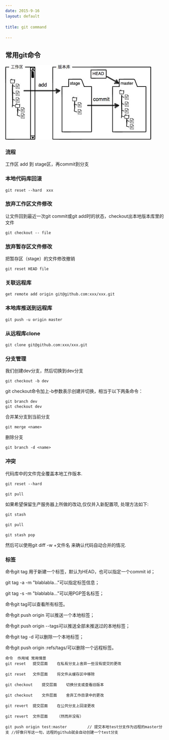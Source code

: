 ```yaml
---
date: 2015-9-16
layout: default

title: git command

---
```


## 常用git命令


![](https://github.com/garydai/garydai.github.com/raw/master/_posts/pic/git.jpeg)  

### 流程

工作区 add 到 stage区，再commit到分支

### 本地代码库回滚

	git reset --hard  xxx

### 放弃工作区文件修改 

让文件回到最近一次git commit或git add时的状态，checkout出本地版本库里的文件

	git checkout -- file

### 放弃暂存区文件修改

把暂存区（stage）的文件修改撤销

	git reset HEAD file

### 关联远程库

	get remote add origin git@github.com:xxx/xxx.git

### 本地库推送到远程库

	git push -u origin master

### 从远程库clone

	git clone git@github.com:xxx/xxx.git

### 分支管理 
我们创建dev分支，然后切换到dev分支

	git checkout -b dev

git checkout命令加上-b参数表示创建并切换，相当于以下两条命令：

	git branch dev
	git checkout dev

合并某分支到当前分支

	git merge <name>

删除分支

	git branch -d <name>

### 冲突

代码库中的文件完全覆盖本地工作版本. 

	git reset --hard

	git pull

如果希望保留生产服务器上所做的改动,仅仅并入新配置项, 处理方法如下:

	git stash

	git pull

	git stash pop

然后可以使用git diff -w +文件名 来确认代码自动合并的情况.

### 标签

命令git tag <name>用于新建一个标签，默认为HEAD，也可以指定一个commit id；

git tag -a <tagname> -m "blablabla..."可以指定标签信息；

git tag -s <tagname> -m "blablabla..."可以用PGP签名标签；

命令git tag可以查看所有标签。

	
命令git push origin <tagname>可以推送一个本地标签；

命令git push origin --tags可以推送全部未推送过的本地标签；

命令git tag -d <tagname>可以删除一个本地标签；

命令git push origin :refs/tags/<tagname>可以删除一个远程标签。



	命令	作用域	常用情景
	git reset	提交层面	在私有分支上舍弃一些没有提交的更改
	
	git reset	文件层面	将文件从缓存区中移除
	
	git checkout	提交层面	切换分支或查看旧版本
	
	git checkout	文件层面	舍弃工作目录中的更改
	
	git revert	提交层面	在公共分支上回滚更改
	
	git revert	文件层面	（然而并没有）

	git push origin test:master         // 提交本地test分支作为远程的master分支 //好像只写这一句，远程的github就会自动创建一个test分支